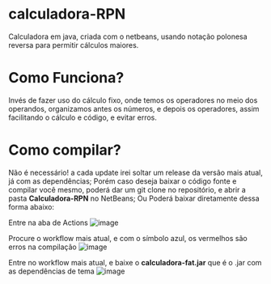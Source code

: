 # calculadora-RPN

Calculadora em java, criada com o netbeans, usando notação polonesa reversa para permitir cálculos maiores.

# Como Funciona?

Invés de fazer uso do cálculo fixo, onde temos os operadores no meio dos operandos, organizamos antes os números, e depois os operadores,
assim facilitando o cálculo e código, e evitar erros.

# Como compilar?

Não é necessário! a cada update irei soltar um release da versão mais atual, já com as dependências;
Porém caso deseja baixar o código fonte e compilar você mesmo, poderá dar um git clone no repositório, e abrir a pasta **Calculadora-RPN** no NetBeans;
Ou Poderá baixar diretamente dessa forma abaixo:

Entre na aba de Actions
![image](https://github.com/user-attachments/assets/4ec78d15-079a-410b-8eee-5a6a7fe7cabc)

Procure o workflow mais atual, e com o símbolo azul, os vermelhos são erros na compilação
![image](https://github.com/user-attachments/assets/9f2d452e-9530-4c6e-9315-3ae71d30c763)

Entre no workflow mais atual, e baixe o **calculadora-fat.jar** que é o .jar com as dependências de tema
![image](https://github.com/user-attachments/assets/7062a473-6910-4e9d-bff9-f7b029ce509f)
